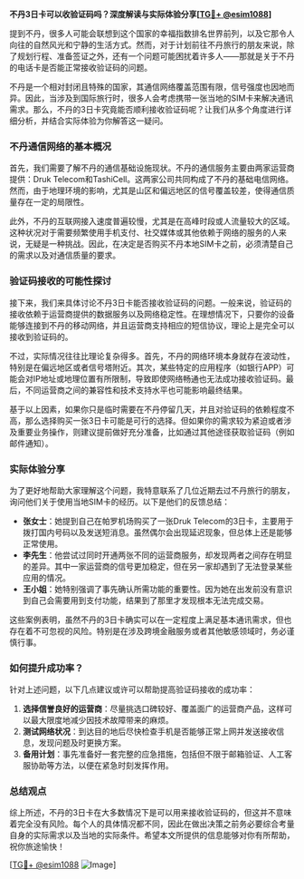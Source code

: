 **不丹3日卡可以收验证码吗？深度解读与实际体验分享[[TG💪+ @esim1088](https://t.me/s/esim1088)]**

提到不丹，很多人可能会联想到这个国家的幸福指数排名世界前列，以及它那令人向往的自然风光和宁静的生活方式。然而，对于计划前往不丹旅行的朋友来说，除了规划行程、准备签证之外，还有一个问题可能困扰着许多人——那就是关于不丹的电话卡是否能正常接收验证码的问题。

不丹是一个相对封闭且特殊的国家，其通信网络覆盖范围有限，信号强度也因地而异。因此，当涉及到国际旅行时，很多人会考虑携带一张当地的SIM卡来解决通讯需求。那么，不丹的3日卡究竟能否顺利接收验证码呢？让我们从多个角度进行详细分析，并结合实际体验为你解答这一疑问。

### 不丹通信网络的基本概况

首先，我们需要了解不丹的通信基础设施现状。不丹的通信服务主要由两家运营商提供：Druk Telecom和TashiCell。这两家公司共同构成了不丹的基础电信网络。然而，由于地理环境的影响，尤其是山区和偏远地区的信号覆盖较差，使得通信质量存在一定的局限性。

此外，不丹的互联网接入速度普遍较慢，尤其是在高峰时段或人流量较大的区域。这种状况对于需要频繁使用手机支付、社交媒体或其他依赖于网络的服务的人来说，无疑是一种挑战。因此，在决定是否购买不丹本地SIM卡之前，必须清楚自己的需求以及对通信质量的要求。

### 验证码接收的可能性探讨

接下来，我们来具体讨论不丹3日卡能否接收验证码的问题。一般来说，验证码的接收依赖于运营商提供的数据服务以及网络稳定性。在理想情况下，只要你的设备能够连接到不丹的移动网络，并且运营商支持相应的短信协议，理论上是完全可以接收到验证码的。

不过，实际情况往往比理论复杂得多。首先，不丹的网络环境本身就存在波动性，特别是在偏远地区或者信号塔附近。其次，某些特定的应用程序（如银行APP）可能会对IP地址或地理位置有所限制，导致即使网络畅通也无法成功接收验证码。最后，不同运营商之间的兼容性和技术支持水平也可能影响最终结果。

基于以上因素，如果你只是临时需要在不丹停留几天，并且对验证码的依赖程度不高，那么选择购买一张3日卡可能是可行的选择。但如果你的需求较为紧迫或者涉及重要业务操作，则建议提前做好充分准备，比如通过其他途径获取验证码（例如邮件通知）。

### 实际体验分享

为了更好地帮助大家理解这个问题，我特意联系了几位近期去过不丹旅行的朋友，询问他们关于使用当地SIM卡的经历。以下是他们的反馈总结：

- **张女士**：她提到自己在帕罗机场购买了一张Druk Telecom的3日卡，主要用于拨打国内号码以及发送短消息。虽然偶尔会出现延迟现象，但总体上还是能够正常使用。
- **李先生**：他尝试过同时开通两张不同的运营商服务，却发现两者之间存在明显的差异。其中一家运营商的信号更加稳定，但在另一家却遇到了无法登录某些应用的情况。
- **王小姐**：她特别强调了事先确认所需功能的重要性。因为她在出发前没有意识到自己会需要用到支付功能，结果到了那里才发现根本无法完成交易。

这些案例表明，虽然不丹的3日卡确实可以在一定程度上满足基本通讯需求，但也存在着不可忽视的风险。特别是在涉及跨境金融服务或者其他敏感领域时，务必谨慎行事。

### 如何提升成功率？

针对上述问题，以下几点建议或许可以帮助提高验证码接收的成功率：

1. **选择信誉良好的运营商**：尽量挑选口碑较好、覆盖面广的运营商产品，这样可以最大限度地减少因技术故障带来的麻烦。
2. **测试网络状况**：到达目的地后尽快检查手机是否能够正常上网并发送接收信息，发现问题及时更换方案。
3. **备用计划**：事先准备好一套完整的应急措施，包括但不限于邮箱验证、人工客服协助等方法，以便在紧急时刻发挥作用。

### 总结观点

综上所述，不丹的3日卡在大多数情况下是可以用来接收验证码的，但这并不意味着完全没有风险。每个人的具体情况都不同，因此在做出决策之前务必要综合考量自身的实际需求以及当地的实际条件。希望本文所提供的信息能够对你有所帮助，祝你旅途愉快！

[[TG💪+ @esim1088](https://t.me/s/esim1088) ![Image](https://i.postimg.cc/4NQfJmqS/Snipaste-2025-05-13-00-14-12.png)]